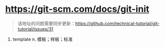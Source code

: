 # https://git-scm.com/docs/git-init
> 该地址的问题需要同步更新：https://github.com/technical-tutorial/git-tutorial/issues/31

1. template n. 模板；样板；标准

